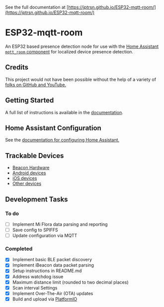 See the full documentation at [https://jptrsn.github.io/ESP32-mqtt-room/](https://jptrsn.github.io/ESP32-mqtt-room/)

# ESP32-mqtt-room
An ESP32 based presence detection node for use with the [Home Assistant](https://www.home-assistant.io/) [`mqtt_room` component](https://www.home-assistant.io/components/sensor.mqtt_room/) for localized device presence detection.

## Credits
This project would not have been possible without the help of a variety of [folks on GitHub and YouTube.](https://jptrsn.github.io/ESP32-mqtt-room/index.md#credits)

## Getting Started
A full list of instructions is available in the [documentation](https://jptrsn.github.io/ESP32-mqtt-room/index.md#getting-started).

## Home Assistant Configuration
See the [documentation for configuring Home Assistant.](https://jptrsn.github.io/ESP32-mqtt-room/home_assistant.md)

## Trackable Devices
* [Beacon Hardware](https://jptrsn.github.io/ESP32-mqtt-room/beacons.md)
* [Android devices](https://jptrsn.github.io/ESP32-mqtt-room/android.md)
* [iOS devices](https://jptrsn.github.io/ESP32-mqtt-room/index.md#tracking-iphone)
* [Other devices](https://jptrsn.github.io/ESP32-mqtt-room/beacons.md#non-beacon-hardware)

## Development Tasks

### To do
- [ ] Implement Mi Flora data parsing and reporting
- [ ] Save config to SPIFFS
- [ ] Update configuration via MQTT

### Completed
- [x] Implement basic BLE packet discovery
- [x] Implement iBeacon data packet parsing
- [x] Setup instructions in README.md
- [x] Address watchdog issue
- [x] Maximum distance limit (rounded to two decimal places)
- [x] Scan interval Settings
- [x] Implement Over-The-Air (OTA) updates
- [x] Build and upload via [PlatformIO](platformio.org)
